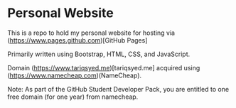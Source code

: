 # Personal Website
This is a repo to hold my personal website for hosting via (https://www.pages.github.com)[GitHub Pages]

Primarily written using Bootstrap, HTML, CSS, and JavaScript.

Domain (https://www.tariqsyed.me)[tariqsyed.me] acquired using (https://www.namecheap.com)(NameCheap).

Note: As part of the GitHub Student Developer Pack, you are entitled to one free domain (for one year) from namecheap.
